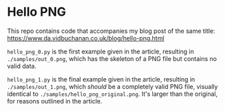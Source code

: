 # Hello PNG

This repo contains code that accompanies my blog post of the same title: https://www.da.vidbuchanan.co.uk/blog/hello-png.html

`hello_png_0.py` is the first example given in the article, resulting in `./samples/out_0.png`, which has the skeleton of a PNG file but contains no valid data.

`hello_png_1.py` is the final example given in the article, resulting in `./samples/out_1.png`, which *should* be a completely valid PNG file, visually identical to `./samples/hello_png_original.png`. It's larger than the original, for reasons outlined in the article.
